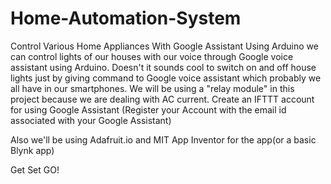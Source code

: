 # Home-Automation-System
Control Various Home Appliances With Google Assistant Using Arduino
we can control lights of our houses with our voice through Google voice assistant using Arduino. Doesn't it sounds cool to switch on and off house lights just by giving command to Google voice assistant which probably we all have in our smartphones.
We will be using a "relay module" in this project because we are dealing with AC current.
Create an IFTTT account for using Google Assistant (Register your Account with the email id associated with your Google Assistant)

Also we'll be using Adafruit.io and MIT App Inventor for the app(or a basic Blynk app)

Get Set GO!
